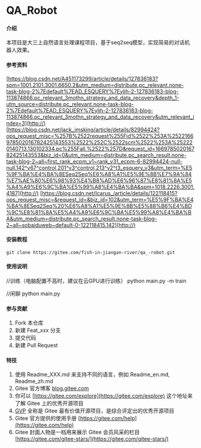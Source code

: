 # QA_Robot

#### 介绍
本项目是大三上自然语言处理课程项目，基于seq2seq模型，实现简易的对话机器人效果。

#### 参考资料
[https://blog.csdn.net/A451173299/article/details/127836183?spm=1001.2101.3001.6650.2&utm_medium=distribute.pc_relevant.none-task-blog-2%7Edefault%7EAD_ESQUERY%7Eyljh-2-127836183-blog-113874866.pc_relevant_3mothn_strategy_and_data_recovery&depth_1-utm_source=distribute.pc_relevant.none-task-blog-2%7Edefault%7EAD_ESQUERY%7Eyljh-2-127836183-blog-113874866.pc_relevant_3mothn_strategy_and_data_recovery&utm_relevant_index=3](http://)
[https://blog.csdn.net/jack_jmsking/article/details/82994424?ops_request_misc=%257B%2522request%255Fid%2522%253A%2522166978502016782425143553%2522%252C%2522scm%2522%253A%252220140713.130102334.pc%255Fall.%2522%257D&request_id=166978502016782425143553&biz_id=0&utm_medium=distribute.pc_search_result.none-task-blog-2~all~first_rank_ecpm_v1~rank_v31_ecpm-6-82994424-null-null.142^v67^control,201^v3^control,213^v2^t3_esquery_v3&utm_term=%E5%9F%BA%E4%BA%8ESeq2Seq%E6%A8%A1%E5%9E%8B%E7%9A%84%E7%AE%80%E6%98%93%E4%B8%AD%E6%96%87%E8%81%8A%E5%A4%A9%E6%9C%BA%E5%99%A8%E4%BA%BA&spm=1018.2226.3001.4187](http://)
[https://blog.csdn.net/Icarus_/article/details/122118415?ops_request_misc=&request_id=&biz_id=102&utm_term=%E5%9F%BA%E4%BA%8ESeq2Seq%20%E6%A8%A1%E5%9E%8B%E5%88%B6%E4%BD%9C%E8%81%8A%E5%A4%A9%E6%9C%BA%E5%99%A8%E4%BA%BA&utm_medium=distribute.pc_search_result.none-task-blog-2~all~sobaiduweb~default-0-122118415.142](http://)


#### 安装教程

```
git clone https://gitee.com/fish-in-jiangan-river/qa_-robot.git
```


#### 使用说明

//训练（电脑配置不高时，建议在云GPU进行训练）
python main.py -m train



//闲聊
python main.py

#### 参与贡献

1.  Fork 本仓库
2.  新建 Feat_xxx 分支
3.  提交代码
4.  新建 Pull Request


#### 特技

1.  使用 Readme\_XXX.md 来支持不同的语言，例如 Readme\_en.md, Readme\_zh.md
2.  Gitee 官方博客 [blog.gitee.com](https://blog.gitee.com)
3.  你可以 [https://gitee.com/explore](https://gitee.com/explore) 这个地址来了解 Gitee 上的优秀开源项目
4.  [GVP](https://gitee.com/gvp) 全称是 Gitee 最有价值开源项目，是综合评定出的优秀开源项目
5.  Gitee 官方提供的使用手册 [https://gitee.com/help](https://gitee.com/help)
6.  Gitee 封面人物是一档用来展示 Gitee 会员风采的栏目 [https://gitee.com/gitee-stars/](https://gitee.com/gitee-stars/)
